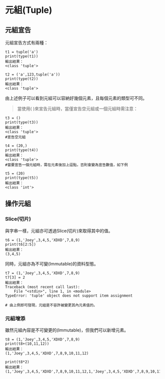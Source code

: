 # 元組\(Tuple\)

## 元組宣告

元組宣告方式有兩種：

```text
t1 = tuple('a')
print(type(t1))
輸出結果：
<class 'tuple'>

t2 = ('a',123,tuple('a'))
print(type(t2))
輸出結果：
<class 'tuple'>
```

由上述例子可以看到元組可以容納好幾個元素，且每個元素的類型可不同。

> 當使用\( \)來宣告元組時，當僅宣告空元組或一個元組時需注意：

```text
t3 = ()
print(type(t3))
輸出結果：
<class 'tuple'>
#宣告空元組

t4 = (20,)
print(type(t4))
輸出結果：
<class 'tuple'>
#當要宣告一個元組時，需在元素後加上逗點，否則會變為宣告數值，如下例

t5 = (20)
print(type(t5))
輸出結果：
<class 'int'>
```

## 操作元組

### Slice\(切片\)

與字串一樣，元組亦可透過Slice\(切片\)來取得其中的值。

```text
t6 = (1,'Joey',3,4,5,'XDXD',7,8,9)
print(t6[2:5])
輸出結果：
(3,4,5)
```

同時，元組亦為不可變\(Immutable\)的資料型態。

```text
t7 = (1,'Joey',3,4,5,'XDXD',7,8,9)
t7[3] = 2
輸出結果：
Traceback (most recent call last):
    File "<stdin>", line 1, in <module>
TypeError: 'tuple' object does not support item assignment

# 由上例即可發現，元組是不容許被變更其內元素值的。
```

### 元組增添

雖然元組內容是不可變更的\(Immutable\)，但我們可以新增元素。

```text
t8 = (1,'Joey',3,4,5,'XDXD',7,8,9)
print(t8+(10,11,12))
輸出結果：
(1,'Joey',3,4,5,'XDXD',7,8,9,10,11,12)

print(t8*2)
輸出結果：
(1,'Joey',3,4,5,'XDXD',7,8,9,10,11,12,1,'Joey',3,4,5,'XDXD',7,8,9,10,11,12)
```

